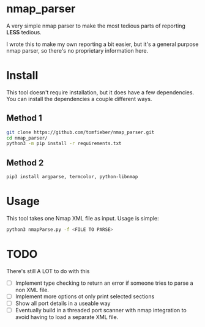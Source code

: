 # nmap_parser
A very simple nmap parser to make the most tedious parts of reporting **LESS** tedious. 

I wrote this to make my own reporting a bit easier, but it's a general purpose nmap parser, so there's no proprietary information here. 

# Install
This tool doesn't require installation, but it does have a few dependencies. You can install the dependencies a couple different ways. 

## Method 1

```bash
git clone https://github.com/tomfieber/nmap_parser.git
cd nmap_parser/
python3 -m pip install -r requirements.txt
```

## Method 2

```bash
pip3 install argparse, termcolor, python-libnmap
```

# Usage
This tool takes one Nmap XML file as input. Usage is simple:

```bash
python3 nmapParse.py -f <FILE TO PARSE>
```

# TODO
There's still A LOT to do with this
- [ ] Implement type checking to return an error if someone tries to parse a non XML file. 
- [ ] Implement more options ot only print selected sections
- [ ] Show all port details in a useable way
- [ ] Eventually build in a threaded port scanner with nmap integration to avoid having to load a separate XML file. 